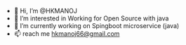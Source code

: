 - 👋 Hi, I’m @HKMANOJ
- 👀 I’m interested in Working for Open Source with java 
- 🌱 I’m currently working on Spingboot microservice (java)
- 📫 reach me hkmanoj66@gmail.com

<!---
HKMANOJ/HKMANOJ is a ✨ special ✨ repository because its `README.md` (this file) appears on your GitHub profile.
You can click the Preview link to take a look at your changes.
--->
